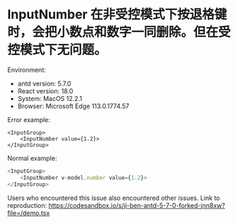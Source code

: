 # InputNumber 在非受控模式下按退格键时，会把小数点和数字一同删除。但在受控模式下无问题。

Environment:

- antd version: 5.7.0
- React version: 18.0
- System: MacOS 12.2.1
- Browser: Microsoft Edge 113.0.1774.57

Error example:

```less
<InputGroup>
    <InputNumber value={1.2}>
</InputGroup>
```

Normal example:

```javascript
<InputGroup>
    <InputNumber v-model.number value={1.2}>
</InputGroup>
```

Users who encountered this issue also encountered other issues. Link to reproduction: <https://codesandbox.io/s/ji-ben-antd-5-7-0-forked-jnn8xw?file=/demo.tsx>
